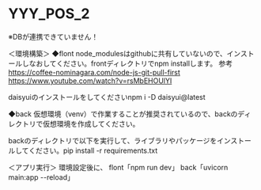 # YYY_POS_2

※DBが連携できていません！

＜環境構築＞
◆flont
node_modulesはgithubに共有していないので、インストールしなおしてください。frontディレクトリでnpm installします。
参考
https://coffee-nominagara.com/node-js-git-pull-first
https://www.youtube.com/watch?v=rsMbEHOUlYI


daisyuiのインストールをしてくださいnpm i -D daisyui@latest



◆back
仮想環境（venv）で作業することが推奨されているので、backのディレクトリで仮想環境を作成してください。

backのディレクトリで以下を実行して、ライブラリやパッケージをインストールしてください。pip install -r requirements.txt


＜アプリ実行＞
環境設定後に、
flont「npm run dev」
back「uvicorn main:app --reload」